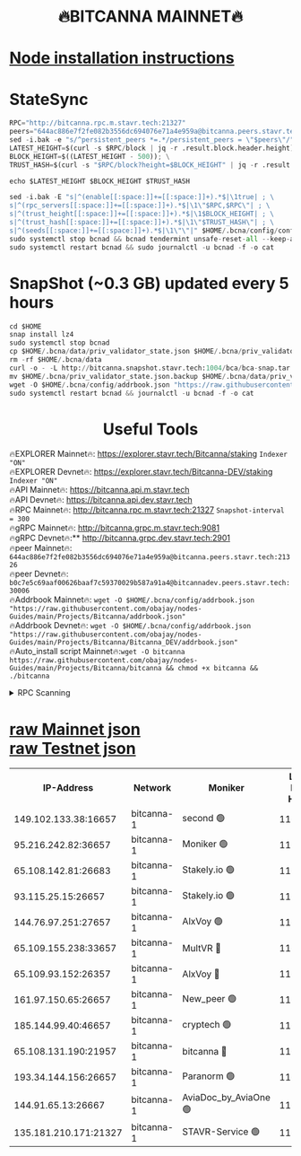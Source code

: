 <h1 align="center"> 🔥BITCANNA MAINNET🔥</h1>


[Node installation instructions](https://github.com/obajay/nodes-Guides/tree/main/Projects/Bitcanna)
=

# StateSync
```python
RPC="http://bitcanna.rpc.m.stavr.tech:21327"
peers="644ac886e7f2fe082b3556dc694076e71a4e959a@bitcanna.peers.stavr.tech:21326"
sed -i.bak -e "s/^persistent_peers *=.*/persistent_peers = \"$peers\"/" $HOME/.bcna/config/config.toml
LATEST_HEIGHT=$(curl -s $RPC/block | jq -r .result.block.header.height); \
BLOCK_HEIGHT=$((LATEST_HEIGHT - 500)); \
TRUST_HASH=$(curl -s "$RPC/block?height=$BLOCK_HEIGHT" | jq -r .result.block_id.hash)

echo $LATEST_HEIGHT $BLOCK_HEIGHT $TRUST_HASH

sed -i.bak -E "s|^(enable[[:space:]]+=[[:space:]]+).*$|\1true| ; \
s|^(rpc_servers[[:space:]]+=[[:space:]]+).*$|\1\"$RPC,$RPC\"| ; \
s|^(trust_height[[:space:]]+=[[:space:]]+).*$|\1$BLOCK_HEIGHT| ; \
s|^(trust_hash[[:space:]]+=[[:space:]]+).*$|\1\"$TRUST_HASH\"| ; \
s|^(seeds[[:space:]]+=[[:space:]]+).*$|\1\"\"|" $HOME/.bcna/config/config.toml
sudo systemctl stop bcnad && bcnad tendermint unsafe-reset-all --keep-addr-book
sudo systemctl restart bcnad && sudo journalctl -u bcnad -f -o cat
```
# SnapShot (~0.3 GB) updated every 5 hours
```python
cd $HOME
snap install lz4
sudo systemctl stop bcnad
cp $HOME/.bcna/data/priv_validator_state.json $HOME/.bcna/priv_validator_state.json.backup
rm -rf $HOME/.bcna/data
curl -o - -L http://bitcanna.snapshot.stavr.tech:1004/bca/bca-snap.tar.lz4 | lz4 -c -d - | tar -x -C $HOME/.bcna --strip-components 2
mv $HOME/.bcna/priv_validator_state.json.backup $HOME/.bcna/data/priv_validator_state.json
wget -O $HOME/.bcna/config/addrbook.json "https://raw.githubusercontent.com/obajay/nodes-Guides/main/Projects/Bitcanna/addrbook.json"
sudo systemctl restart bcnad && journalctl -u bcnad -f -o cat
```

 <h1 align="center"> Useful Tools</h1>

🔥EXPLORER Mainnet🔥:    https://explorer.stavr.tech/Bitcanna/staking          `Indexer "ON"` \
🔥EXPLORER Devnet🔥:     https://explorer.stavr.tech/Bitcanna-DEV/staking     `Indexer "ON"` \
🔥API Mainnet🔥:         https://bitcanna.api.m.stavr.tech \
🔥API Devnet🔥:          https://bitcanna.api.dev.stavr.tech \
🔥RPC Mainnet🔥:         http://bitcanna.rpc.m.stavr.tech:21327         `Snapshot-interval = 300` \
🔥gRPC Mainnet🔥:        http://bitcanna.grpc.m.stavr.tech:9081 \
🔥gRPC Devnet🔥:**       http://bitcanna.grpc.dev.stavr.tech:2901 \
🔥peer Mainnet🔥:        `644ac886e7f2fe082b3556dc694076e71a4e959a@bitcanna.peers.stavr.tech:21326` \
🔥peer Devnet🔥:         `b0c7e5c69aaf00626baaf7c59370029b587a91a4@bitcannadev.peers.stavr.tech:30006` \
🔥Addrbook Mainnet🔥:    ```wget -O $HOME/.bcna/config/addrbook.json "https://raw.githubusercontent.com/obajay/nodes-Guides/main/Projects/Bitcanna/addrbook.json"``` \
🔥Addrbook Devnet🔥:    ```wget -O $HOME/.bcna/config/addrbook.json "https://raw.githubusercontent.com/obajay/nodes-Guides/main/Projects/Bitcanna/Bitcanna_DEV/addrbook.json"``` \
🔥Auto_install script Mainnet🔥:```wget -O bitcanna https://raw.githubusercontent.com/obajay/nodes-Guides/main/Projects/Bitcanna/bitcanna && chmod +x bitcanna && ./bitcanna```



<details>
<summary>RPC Scanning</summary>

<h2 align="center"> We scan nodes in real time every 4 hours. And we provide the final result of RPC endpoints.
We cannot influence the operation of these nodes in any way. </h2>


```python
If Voting Power is higher than 0 --> then the Node is a validator of the network and may be subject to attack and be a potential threat to the chain.
```
```python
We marked such validators with a red symbol
```

</details>

[raw Mainnet json](https://rpc-check.bcam.stavr.tech/bcam/rpc-bcam-result.json) \
[raw Testnet json](https://github.com/obajay/StateSync-snapshots/tree/main/Projects/Bitcanna/Rpc-Check-Testnet)
=



<table><tr><th>IP-Address</th><th>Network</th><th>Moniker</th><th>Latest Block Height</th><th>Earliest Block Height</th><th>Catching Up</th><th>Tx Index</th><th>Voting Power</th><th>Scan Time</th></tr><tr><td>149.102.133.38:16657</td><td>bitcanna-1</td><td>second 🟢</td><td>11667931</td><td>1</td><td>False</td><td>on</td><td>0</td><td>2023-12-14T03:54:38.834002273UTC</td></tr><tr><td>95.216.242.82:36657</td><td>bitcanna-1</td><td>Moniker 🟢</td><td>11667923</td><td>5776907</td><td>False</td><td>on</td><td>0</td><td>2023-12-14T03:53:49.887156268UTC</td></tr><tr><td>65.108.142.81:26683</td><td>bitcanna-1</td><td>Stakely.io 🟢</td><td>11667926</td><td>6152001</td><td>False</td><td>on</td><td>0</td><td>2023-12-14T03:54:07.300878939UTC</td></tr><tr><td>93.115.25.15:26657</td><td>bitcanna-1</td><td>Stakely.io 🟢</td><td>11667925</td><td>6520001</td><td>False</td><td>on</td><td>0</td><td>2023-12-14T03:54:00.795932751UTC</td></tr><tr><td>144.76.97.251:27657</td><td>bitcanna-1</td><td>AlxVoy 🟢</td><td>11667930</td><td>8805201</td><td>False</td><td>on</td><td>0</td><td>2023-12-14T03:54:30.300852724UTC</td></tr><tr><td>65.109.155.238:33657</td><td>bitcanna-1</td><td>MultVR 🔴</td><td>11667927</td><td>9933415</td><td>False</td><td>on</td><td>349812</td><td>2023-12-14T03:54:14.236645047UTC</td></tr><tr><td>65.109.93.152:26357</td><td>bitcanna-1</td><td>AlxVoy 🔴</td><td>11667931</td><td>10824001</td><td>False</td><td>on</td><td>1391603</td><td>2023-12-14T03:54:39.457289442UTC</td></tr><tr><td>161.97.150.65:26657</td><td>bitcanna-1</td><td>New_peer 🟢</td><td>11667926</td><td>11334001</td><td>False</td><td>on</td><td>0</td><td>2023-12-14T03:54:07.586485215UTC</td></tr><tr><td>185.144.99.40:46657</td><td>bitcanna-1</td><td>cryptech 🟢</td><td>11667923</td><td>11528001</td><td>False</td><td>on</td><td>0</td><td>2023-12-14T03:53:47.495652743UTC</td></tr><tr><td>65.108.131.190:21957</td><td>bitcanna-1</td><td>bitcanna 🔴</td><td>11667928</td><td>11567928</td><td>False</td><td>on</td><td>408367</td><td>2023-12-14T03:54:20.759822491UTC</td></tr><tr><td>193.34.144.156:26657</td><td>bitcanna-1</td><td>Paranorm 🟢</td><td>11667928</td><td>11645501</td><td>False</td><td>on</td><td>0</td><td>2023-12-14T03:54:21.103389936UTC</td></tr><tr><td>144.91.65.13:26667</td><td>bitcanna-1</td><td>AviaDoc_by_AviaOne 🟢</td><td>11667929</td><td>11664901</td><td>False</td><td>on</td><td>0</td><td>2023-12-14T03:54:25.568666106UTC</td></tr><tr><td>135.181.210.171:21327</td><td>bitcanna-1</td><td>STAVR-Service 🟢</td><td>11667930</td><td>11666001</td><td>False</td><td>on</td><td>0</td><td>2023-12-14T03:54:30.040687486UTC</td></tr></table>
